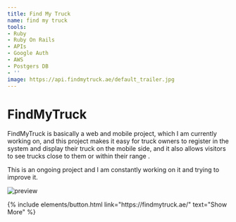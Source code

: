```yaml
---
title: Find My Truck
name: find my truck
tools:
- Ruby
- Ruby On Rails
- APIs
- Google Auth
- AWS
- Postgers DB
- ''
image: https://api.findmytruck.ae/default_trailer.jpg
---
```


# FindMyTruck
FindMyTruck is basically a web and mobile project, which I am currently working on, and this project makes it easy for truck owners to register in the system and display their truck on the mobile side, and it also allows visitors to see trucks close to them or within their range .

This is an ongoing project and I am constantly working on it and trying to improve it.

![preview](https://img.techpowerup.org/201011/screenshot-from-2020-10-08-16-56-37.png)


<p class="text-center">
{% include elements/button.html link="https://findmytruck.ae/" text="Show More" %}
